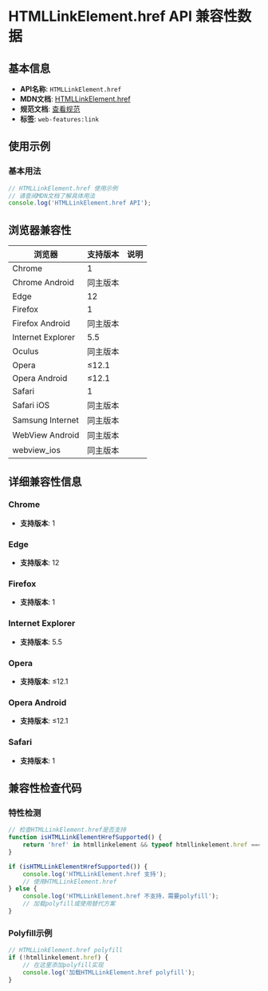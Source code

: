 # HTMLLinkElement.href API 兼容性数据

## 基本信息

- **API名称**: `HTMLLinkElement.href`
- **MDN文档**: [HTMLLinkElement.href](https://developer.mozilla.org/docs/Web/API/HTMLLinkElement/href)
- **规范文档**: [查看规范](https://html.spec.whatwg.org/multipage/semantics.html#dom-link-href)
- **标签**: `web-features:link`

## 使用示例

### 基本用法

```javascript
// HTMLLinkElement.href 使用示例
// 请查阅MDN文档了解具体用法
console.log('HTMLLinkElement.href API');
```

## 浏览器兼容性

| 浏览器 | 支持版本 | 说明 |
|--------|----------|------|
| Chrome | 1 |  |
| Chrome Android | 同主版本 |  |
| Edge | 12 |  |
| Firefox | 1 |  |
| Firefox Android | 同主版本 |  |
| Internet Explorer | 5.5 |  |
| Oculus | 同主版本 |  |
| Opera | ≤12.1 |  |
| Opera Android | ≤12.1 |  |
| Safari | 1 |  |
| Safari iOS | 同主版本 |  |
| Samsung Internet | 同主版本 |  |
| WebView Android | 同主版本 |  |
| webview_ios | 同主版本 |  |

## 详细兼容性信息

### Chrome

- **支持版本**: 1

### Edge

- **支持版本**: 12

### Firefox

- **支持版本**: 1

### Internet Explorer

- **支持版本**: 5.5

### Opera

- **支持版本**: ≤12.1

### Opera Android

- **支持版本**: ≤12.1

### Safari

- **支持版本**: 1

## 兼容性检查代码

### 特性检测

```javascript
// 检查HTMLLinkElement.href是否支持
function isHTMLLinkElementHrefSupported() {
    return 'href' in htmllinkelement && typeof htmllinkelement.href === 'function';
}

if (isHTMLLinkElementHrefSupported()) {
    console.log('HTMLLinkElement.href 支持');
    // 使用HTMLLinkElement.href
} else {
    console.log('HTMLLinkElement.href 不支持，需要polyfill');
    // 加载polyfill或使用替代方案
}
```

### Polyfill示例

```javascript
// HTMLLinkElement.href polyfill
if (!htmllinkelement.href) {
    // 在这里添加polyfill实现
    console.log('加载HTMLLinkElement.href polyfill');
}
```

